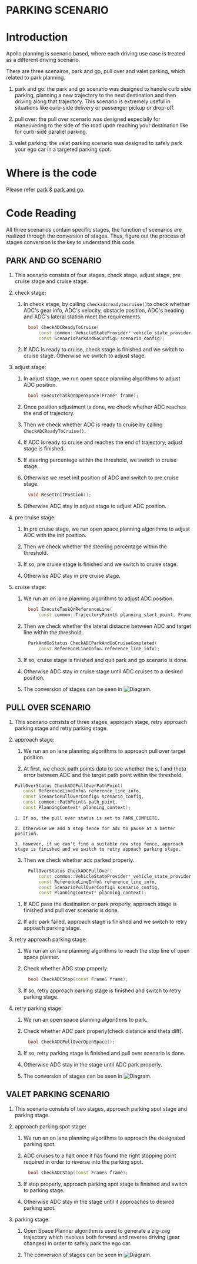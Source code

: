 # PARKING SCENARIO

# Introduction

Apollo planning is scenario based, where each driving use case is treated as a different driving scenario.

There are three scenairos, park and go, pull over and valet parking, which related to park planning.

1. park and go: the park and go scenario was designed to handle curb side parking, planning a new trajectory to the next destination and then driving along that trajectory. This scenario is extremely useful in situations like curb-side delivery or passenger pickup or drop-off. 

2. pull over: the pull over scenario was designed especially for maneuvering to the side of the road upon reaching your destination like for curb-side parallel parking. 

3. valet parking: the valet parking scenario was designed to safely park your ego car in a targeted parking spot.

# Where is the code

Please refer [park](https://github.com/ApolloAuto/apollo/modules/planning/scenarios/park/) & [park and go](https://github.com/ApolloAuto/apollo/modules/planning/scenarios/park_and_go/).

# Code Reading

All three scenarios contain specific stages, the function of scenarios are realized through the conversion of stages. Thus, figure out the process of stages conversion is the key to understand this code.  

## PARK AND GO SCENARIO
1. This scenario consists of four stages, check stage, adjust stage, pre cruise stage and cruise stage. 

2. check stage:
 
   1. In check stage, by calling ```checkadcreadytocruise()```to check whether ADC's gear info, ADC's velocity, obstacle position, ADC's heading and ADC's lateral station meet the requirements.
   ```cpp
        bool CheckADCReadyToCruise(
            const common::VehicleStateProvider* vehicle_state_provider, Frame* frame,
            const ScenarioParkAndGoConfig& scenario_config);
   ```
   2. If ADC is ready to cruise, check stage is finished and we switch to cruise stage. Otherwise we switch to adjust stage.

3. adjust stage:
  
   1. In adjust stage, we run open space planning algorithms to adjust ADC position.
   ```cpp
        bool ExecuteTaskOnOpenSpace(Frame* frame);
   ```
   2. Once position adjustment is done, we check whether ADC reaches the end of trajectory.

   3. Then we check whether ADC is ready to cruise by calling ```CheckADCReadyToCruise()```.

   4. If ADC is ready to cruise and reaches the end of trajectory, adjust stage is finished.
 
     1. If steering percentage within the threshold, we switch to cruise stage.

     2. Otherwise we reset init position of ADC and switch to pre cruise stage.
     ```cpp
          void ResetInitPostion();
     ```
   5. Otherwise ADC stay in adjust stage to adjust ADC position.

4. pre cruise stage:
  
   1. In pre cruise stage, we run open space planning algorithms to adjust ADC with the init position.

   2. Then we check whether the steering percentage within the threshold.

   3. If so, pre cruise stage is finished and we switch to cruise stage.

   4. Otherwise ADC stay in pre cruise stage.

5. cruise stage: 
   1. We run an on lane planning algorithms to adjust ADC position.
   ```cpp
        bool ExecuteTaskOnReferenceLine(
            const common::TrajectoryPoint& planning_start_point, Frame* frame);         
   ```
   2. Then we check whether the lateral distacne between ADC and target line within the threshold.
   ```cpp
        ParkAndGoStatus CheckADCParkAndGoCruiseCompleted(
            const ReferenceLineInfo& reference_line_info);
   ```
   3. If so, cruise stage is finished and quit park and go scenario is done.

   4. Otherwise ADC stay in cruise stage until ADC cruises to a desired position.

   5. The conversion of stages can be seen in 
    ![Diagram](images/parking_scenairo_fig_1.png).          

## PULL OVER SCENARIO
1. This scenario consists of three stages, approach stage, retry approach parking stage and retry parking stage.

2. approach stage:
   1. We run an on lane planning algorithms to approach pull over target position. 

   2. At first, we check path points data to see whether the s, l and theta error between ADC and the target path point within the threshold.
     ```cpp
    PullOverStatus CheckADCPullOverPathPoint(
        const ReferenceLineInfo& reference_line_info,
        const ScenarioPullOverConfig& scenario_config,
        const common::PathPoint& path_point,
        const PlanningContext* planning_context);
     ```
       1. If so, the pull over status is set to PARK_COMPLETE.

       2. Otherwise we add a stop fence for adc to pause at a better position.

       3. However, if we can't find a suitable new stop fence, approach stage is finished and we switch to retry appoach parking stage. 
   3. Then we check whether adc parked properly.
   ```cpp
        PullOverStatus CheckADCPullOver(
            const common::VehicleStateProvider* vehicle_state_provider,
            const ReferenceLineInfo& reference_line_info,
            const ScenarioPullOverConfig& scenario_config,
            const PlanningContext* planning_context);
   ```
      1. If ADC pass the destination or park properly, approach stage is finished and pull over scenario is done.

      2. If adc park failed, approach stage is finished and we switch to retry appoach parking stage.

3. retry approach parking stage:
   1. We run an on lane planning algorithms to reach the stop line of open space planner.

   2. Check whether ADC stop properly.
   ```cpp
        bool CheckADCStop(const Frame& frame);
   ```
   3. If so, retry approach parking stage is finished and switch to retry parking stage.
 
4. retry parking stage:
   1. We run an open space planning algorithms to park.

   2. Check whether ADC park properly(check distance and theta diff).  
   ```cpp
        bool CheckADCPullOverOpenSpace();
   ```
   3. If so, retry parking stage is finished and pull over scenario is done.
  
   4. Otherwise ADC stay in the stage until ADC park properly.

   5. The conversion of stages can be seen in 
    ![Diagram](images/parking_scenairo_fig_2.png).    

## VALET PARKING SCENARIO
1. This scenario consists of two stages, approach parking spot stage and parking stage.

2. approach parking spot stage:
   1. We run an on lane planning algorithms to approach the designated parking spot.

   2. ADC cruises to a halt once it has found the right stopping point required in order to reverse into the parking spot.
   ```cpp
        bool CheckADCStop(const Frame& frame);
   ```
   3. If stop properly, approach parking spot stage is finished and switch to parking stage.

   4. Otherwise ADC stay in the stage until it approaches to desired parking spot.

3. parking stage:
   1. Open Space Planner algorithm is used to generate a zig-zag trajectory which involves both forward and reverse driving (gear changes) in order to safely park the ego car.

   2. The conversion of stages can be seen in 
   ![Diagram](images/parking_scenairo_fig_3.png).